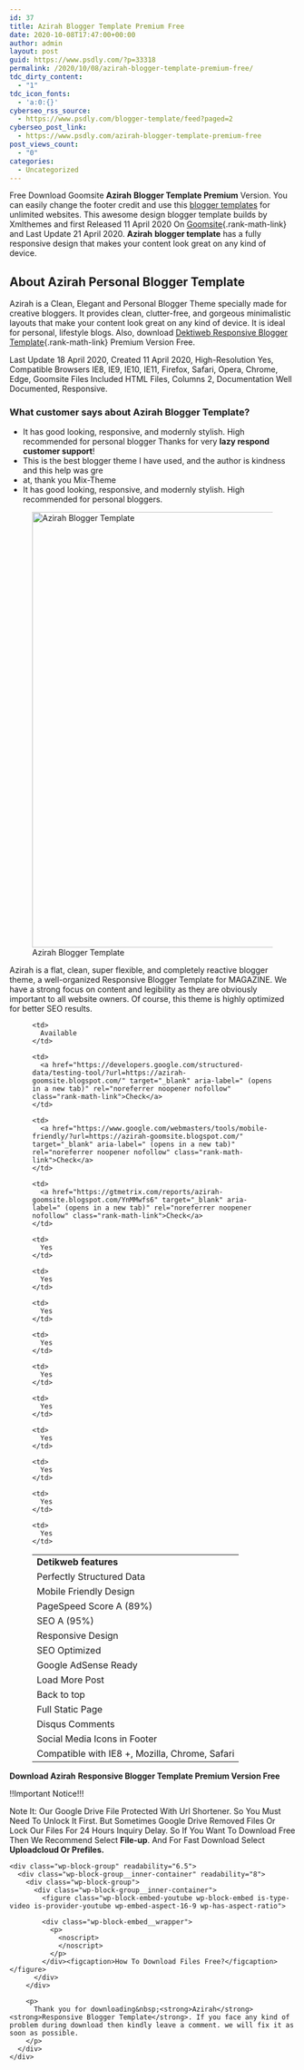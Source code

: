 ```yaml
---
id: 37
title: Azirah Blogger Template Premium Free
date: 2020-10-08T17:47:00+00:00
author: admin
layout: post
guid: https://www.psdly.com/?p=33318
permalink: /2020/10/08/azirah-blogger-template-premium-free/
tdc_dirty_content:
  - "1"
tdc_icon_fonts:
  - 'a:0:{}'
cyberseo_rss_source:
  - https://www.psdly.com/blogger-template/feed?paged=2
cyberseo_post_link:
  - https://www.psdly.com/azirah-blogger-template-premium-free
post_views_count:
  - "0"
categories:
  - Uncategorized
---
```

Free Download Goomsite **Azirah** **Blogger Template Premium**&nbsp;Version. You can easily change the footer credit and use this&nbsp;[blogger templates](https://www.psdly.com/blogger-template)&nbsp;for unlimited websites. This awesome design blogger template builds&nbsp;by Xmlthemes&nbsp;and first Released 11 April 2020 On&nbsp;[Goomsite](https://www.psdly.com/){.rank-math-link} and Last Update 21 April 2020.&nbsp;**Azirah** **blogger template**&nbsp;has a fully responsive design that makes your content look great on any kind of device.

## **About** **Azirah** **Personal Blogger Template**

Azirah is a Clean, Elegant and Personal Blogger Theme specially made for creative bloggers. It provides clean, clutter-free, and gorgeous minimalistic layouts that make your content look great on any kind of device. It is ideal for personal, lifestyle blogs. Also, download&nbsp;[Dektiweb&nbsp;Responsive Blogger Template](https://www.psdly.com/detikweb-blogger-template-premium){.rank-math-link}&nbsp;Premium Version Free.

Last Update 18 April 2020, Created 11 April 2020, High-Resolution Yes, Compatible Browsers IE8, IE9, IE10, IE11, Firefox, Safari, Opera, Chrome, Edge, Goomsite Files Included HTML Files, Columns 2, Documentation Well Documented, Responsive.

### **What customer says about Azirah** **Blogger Template?**

  * It has good looking, responsive, and modernly stylish. High recommended for personal blogger Thanks for very&nbsp;**lazy respond customer support**!
  * This is the best blogger theme I have used, and the author is kindness and this help was gre
  * at, thank you Mix-Theme
  * It has good looking, responsive, and modernly stylish. High recommended for personal bloggers.

<div class="wp-block-image">
  <figure class="aligncenter size-large"><img loading="lazy" width="1024" height="768" src="https://i1.wp.com/www.psdly.com/wp-content/uploads/2020/10/Azirah-Blogger-Template.jpg?resize=1024%2C768&ssl=1" alt="Azirah Blogger Template" class="wp-image-33343" srcset="https://i1.wp.com/www.psdly.com/wp-content/uploads/2020/10/Azirah-Blogger-Template.jpg?resize=1024%2C768&ssl=1 1024w, https://i1.wp.com/www.psdly.com/wp-content/uploads/2020/10/Azirah-Blogger-Template.jpg?resize=300%2C225&ssl=1 300w, https://i1.wp.com/www.psdly.com/wp-content/uploads/2020/10/Azirah-Blogger-Template.jpg?resize=768%2C576&ssl=1 768w, https://i1.wp.com/www.psdly.com/wp-content/uploads/2020/10/Azirah-Blogger-Template.jpg?resize=750%2C563&ssl=1 750w, https://i1.wp.com/www.psdly.com/wp-content/uploads/2020/10/Azirah-Blogger-Template.jpg?resize=1140%2C855&ssl=1 1140w, https://i1.wp.com/www.psdly.com/wp-content/uploads/2020/10/Azirah-Blogger-Template.jpg?w=1200&ssl=1 1200w" sizes="(max-width: 1000px) 100vw, 1000px" title="Azirah Blogger Template Premium Free 2" data-recalc-dims="1" /><figcaption> Azirah Blogger Template</figcaption></figure>
</div>

Azirah is a flat, clean, super flexible, and completely reactive blogger theme, a well-organized Responsive Blogger Template for MAGAZINE. We have a strong focus on content and legibility as they are obviously important to all website owners. Of course, this theme is highly optimized for better SEO results.<figure class="wp-block-table aligncenter is-style-stripes"> 

<table>
  <tr>
    <td>
      <strong>Detikweb features</strong>
    </td>
    
    <td>
      Available
    </td>
  </tr>
  
  <tr readability="1.6666666666667">
    <td>
      Perfectly Structured Data
    </td>
    
    <td>
      <a href="https://developers.google.com/structured-data/testing-tool/?url=https://azirah-goomsite.blogspot.com/" target="_blank" aria-label=" (opens in a new tab)" rel="noreferrer noopener nofollow" class="rank-math-link">Check</a>
    </td>
  </tr>
  
  <tr>
    <td>
      Mobile Friendly Design
    </td>
    
    <td>
      <a href="https://www.google.com/webmasters/tools/mobile-friendly/?url=https://azirah-goomsite.blogspot.com/" target="_blank" aria-label=" (opens in a new tab)" rel="noreferrer noopener nofollow" class="rank-math-link">Check</a>
    </td>
  </tr>
  
  <tr readability="1.7058823529412">
    <td>
      PageSpeed ​​Score A (89%)
    </td>
    
    <td>
      <a href="https://gtmetrix.com/reports/azirah-goomsite.blogspot.com/YnMMwfs6" target="_blank" aria-label=" (opens in a new tab)" rel="noreferrer noopener nofollow" class="rank-math-link">Check</a>
    </td>
  </tr>
  
  <tr>
    <td>
      SEO A (95%)
    </td>
    
    <td>
      Yes
    </td>
  </tr>
  
  <tr>
    <td>
      Responsive Design
    </td>
    
    <td>
      Yes
    </td>
  </tr>
  
  <tr>
    <td>
      SEO Optimized
    </td>
    
    <td>
      Yes
    </td>
  </tr>
  
  <tr>
    <td>
      Google AdSense Ready
    </td>
    
    <td>
      Yes
    </td>
  </tr>
  
  <tr>
    <td>
      Load More Post
    </td>
    
    <td>
      Yes
    </td>
  </tr>
  
  <tr>
    <td>
      Back to top
    </td>
    
    <td>
      Yes
    </td>
  </tr>
  
  <tr>
    <td>
      Full Static Page
    </td>
    
    <td>
      Yes
    </td>
  </tr>
  
  <tr>
    <td>
      Disqus Comments
    </td>
    
    <td>
      Yes
    </td>
  </tr>
  
  <tr readability="2">
    <td>
      Social Media Icons in Footer
    </td>
    
    <td>
      Yes
    </td>
  </tr>
  
  <tr readability="5">
    <td>
      Compatible with IE8 +, Mozilla, Chrome, Safari
    </td>
    
    <td>
      Yes
    </td>
  </tr>
</table></figure> 

<p class="has-text-align-center">
  <strong>Download Azirah</strong> <strong>Responsive Blogger Template Premium Version Free</strong>
</p>

<div class="fafalol" readability="9.2634560906516">
  <p>
    !!Important Notice!!!
  </p>
  
  <p>
    Note It: Our Google Drive File Protected With Url Shortener. So You Must Need To Unlock It First. But Sometimes Google Drive Removed Files Or Lock Our Files For 24 Hours Inquiry Delay. So If You Want To Download Free Then We Recommend Select <strong>File-up</strong>. And For Fast Download Select <strong> Uploadcloud Or Prefiles. </strong>
  </p>
  
  <p>
    <center>
    </center></div> 
    
    <div class="wp-block-group" readability="6.5">
      <div class="wp-block-group__inner-container" readability="8">
        <div class="wp-block-group">
          <div class="wp-block-group__inner-container">
            <figure class="wp-block-embed-youtube wp-block-embed is-type-video is-provider-youtube wp-embed-aspect-16-9 wp-has-aspect-ratio"> 
            
            <div class="wp-block-embed__wrapper">
              <p>
                <noscript>
                </noscript>
              </p>
            </div><figcaption>How To Download Files Free?</figcaption></figure>
          </div>
        </div>
        
        <p>
          Thank you for downloading&nbsp;<strong>Azirah</strong> <strong>Responsive Blogger Template</strong>. If you face any kind of problem during download then kindly leave a comment. we will fix it as soon as possible.
        </p>
      </div>
    </div>